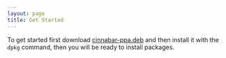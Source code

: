 ```yaml
---
layout: page
title: Get Started
---
```


To get started first download [cinnabar-ppa.deb](/debian/cinnabar-ppa.deb) and then install it with the `dpkg` command, then you will be ready to install packages.
